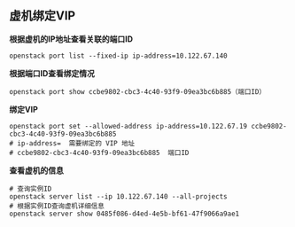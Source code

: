 ## 虚机绑定VIP

**根据虚机的IP地址查看关联的端口ID**
```shell
openstack port list --fixed-ip ip-address=10.122.67.140
```
**根据端口ID查看绑定情况**

```shell
openstack port show ccbe9802-cbc3-4c40-93f9-09ea3bc6b885（端口ID）
```
**绑定VIP**

```shell
openstack port set --allowed-address ip-address=10.122.67.19 ccbe9802-cbc3-4c40-93f9-09ea3bc6b885
# ip-address=  需要绑定的 VIP 地址
# ccbe9802-cbc3-4c40-93f9-09ea3bc6b885	端口ID
```

**查看虚机的信息**

```shell
# 查询实例ID
openstack server list --ip 10.122.67.140 --all-projects
# 根据实例ID查询虚机详细信息
openstack server show 0485f086-d4ed-4e5b-bf61-47f9066a9ae1
```

